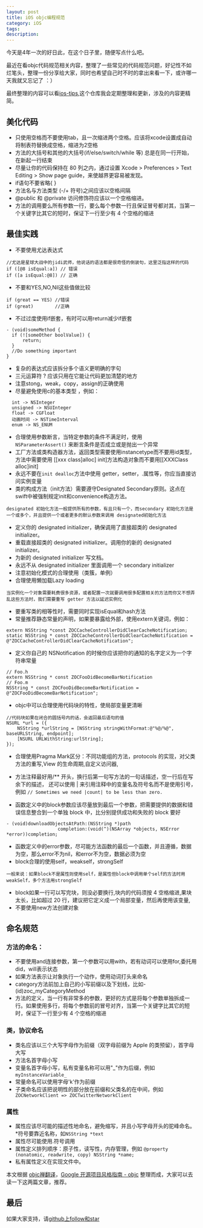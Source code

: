```yaml
---
layout: post
title: iOS objc编程规范
category: iOS
tags:
description:
---
```


今天是4年一次的好日此，在这个日子里，随便写点什么吧。

最近在看objc代码规范相关内容，整理了一些常见的代码规范问题，好记性不如烂笔头，整理一份分享给大家，同时也希望自己时不时的拿出来看一下，或许哪一天我就又忘记了 ：）

最终整理的内容可以看[ios-tips](),这个仓库我会定期整理和更新，涉及的内容更精简。


##  美化代码
-	只使用空格而不要使用tab，且一次缩进两个空格。应该将xcode设置成自动将制表符替换成空格，缩进为2空格
-	方法的大括号和其他的大括号(if/else/switch/while 等) 总是在同一行开始，在新起一行结束
-	尽量让你的代码保持在 80 列之内，通过设置 Xcode > Preferences > Text Editing > Show page guide，来使越界更容易被发现。
-	if语句不要省略{ }
-	方法名与方法类型 (-/+ 符号)之间应该以空格间隔
-	@public 和 @private 访问修饰符应该以一个空格缩进。
-	方法的调用要么所有参数一行，要么每个参数一行且保证冒号都对其，当第一个关键字比其它的短时，保证下一行至少有 4 个空格的缩进

##  最佳实践
-	不要使用尤达表达式

````objc
//尤达是星球大战中的jidi武师，他说话的语法都是很奇怪的倒装句，这里泛指这样的代码
if ([@8 isEqual:a]) // 错误
if ([a isEqual:@8]) // 正确
````
-	不要和YES,NO,Nil这些值做比较

````objc
if (great == YES) //错误
if (great)        //正确
````
-	不过过度使用if嵌套，有时可以用return减少if嵌套

````objc
- (void)someMethod {
  if (![someOther boolValue]) {
      return;
  }
  //Do something important
}
````
-	复杂的表达式应该拆分多个语义更明确的字句
-	三元运算符 ? 应该只用在它能让代码更加清楚的地方
-	注意stong，weak，copy，assign的正确使用
-   尽量避免使用c的基本类型 ，例如：

````objc
  int -> NSInteger
  unsigned -> NSUInteger
  float -> CGFloat
  动画时间 -> NSTimeInterval
  enum -> NS_ENUM
````
-	合理使用参数断言，当特定参数的条件不满足时，使用 ```` NSParameterAssert()```` 来断言条件是否成立或是抛出一个异常
-	工厂方法或类构造器方法，返回类型需要使用instancetype而不要用id类型，方法中需要使用 [[xxx class]alloc] init]方法构造对象而不要用[[XXXClass alloc]init]
-	永远不要在```` init dealloc ````方法中使用 getter，setter，.属性等，你应当直接访问实例变量
-	类的构成方法（init方法）需要遵守Designated Secondary原则。这点在swift中被强制规定init和convenience构造方法。

````
designated 初始化方法一般提供所有的参数，有且只有一个，而secondary 初始化方法是一个或多个，并且提供一个或者更多的默认参数来调用 designated初始化方法
````
-   定义你的 designated initializer，确保调用了直接超类的 designated initializer。
-   重载直接超类的 designated initializer。调用你的新的 designated initializer。
-   为新的 designated initializer 写文档。
-   永远不从 designated initializer 里面调用一个 secondary initializer
-	注意初始化模式的合理使用（类簇，单例）
-	合理使用懒加载Lazy loading

````
当实例化一个对象需要耗费很多资源，或者配置一次就要调用很多配置相关的方法而你又不想弄乱这些方法时，我们需要重写 getter 方法以延迟实例化
````
-	要重写类的相等性时，需要同时实现isEqual和hash方法
-	常量推荐静态常量的声明，如果要暴露给外部，使用extern关键词，例如：

````objc
extern NSString *const ZOCCacheControllerDidClearCacheNotification;
static NSString * const ZOCCacheControllerDidClearCacheNotification = @"ZOCCacheControllerDidClearCacheNotification";
````
-	定义你自己的 NSNotification 的时候你应该把你的通知的名字定义为一个字符串常量

````objc
// Foo.h
extern NSString * const ZOCFooDidBecomeBarNotification
// Foo.m
NSString * const ZOCFooDidBecomeBarNotification = @"ZOCFooDidBecomeBarNotification";
````
-	objc中可以合理使用代码块的特性，使局部变量更清晰

````objc
//代码块如果在闭合的圆括号内的话，会返回最后语句的值
NSURL *url = ({
    NSString *urlString = [NSString stringWithFormat:@"%@/%@", baseURLString, endpoint];
    [NSURL URLWithString:urlString];
});
````
-	合理使用Pragma Mark区分：不同功能组的方法，protocols 的实现，对父类方法的重写,View 的生命周期,自定义访问器,
-	方法注释最好用/** 开头，换行后第一句写方法的一句话描述，空一行后在写余下的描述，
还可以使用 | 来引用注释中的变量名及符号名而不是使用引号，例如
```` // Sometimes we need |count| to be less than zero. ````

-	函数定义中的block参数应该尽量放到最后一个参数，把需要提供的数据和错误信息整合到一个单独 block 中，比分别提供成功和失败的 block 要好

````objc
- (void)downloadObjectsAtPath:(NSString *)path
                   completion:(void(^)(NSArray *objects, NSError *error))completion;
````
-	函数定义中的error参数，尽可能方法函数的最后一个函数，并且遵循，数据为空，那么error不为nil，和error不为空，数据必须为空
-	block合理的使用self，weakself，strongSelf

````
一般来说：如果block不是属性则使用self，是属性但block中调用单个self的方法时用weakSelf，多个方法用strongSelf
````
-	block如果一行可以写完块，则没必要换行,块内的代码须按 4 空格缩进,果块太长，比如超过 20 行，建议把它定义成一个局部变量，然后再使用该变量,
-	不要使用new方法创建对象


##  命名规范
###  方法的命名：
-	不要使用and连接参数，第一个参数可以用with，若有动词可以使用for,委托用did，will表示状态
-	如果方法表示让对象执行一个动作，使用动词打头来命名
-	category方法前加上自己的小写前缀以及下划线，比如- (id)zoc_myCategoryMethod
-	方法的定义，当一行有非常多的参数，更好的方式是将每个参数单独拆成一行。如果使用多行，将每个参数前的冒号对齐，当第一个关键字比其它的短时，保证下一行至少有 4 个空格的缩进

###  类，协议命名
-	类名应该以三个大写字母作为前缀（双字母前缀为 Apple 的类预留），首字母大写
-	方法名首字母小写
-	变量名首字母小写，私有变量名称可以用"_"作为后缀，例如```` myInstanceVariable_ ````
-	常量命名可以使用字母'k'作为前缀
-	子类命名应该把说明性的部分放在前缀和父类名的在中间，例如````  ZOCNetworkClient => ZOCTwitterNetworkClient ````

###  属性
-	属性应该尽可能的描述性地命名，避免缩写，并且小写字母开头的驼峰命名。 *符号要靠近名称，如```` NSString *text ````
-	属性尽可能使用.符号调用
-	属性定义排列顺序：原子性，读写性，内存管理，例如 ```` @property (nonatomic, readwrite, copy) NSString *name; ````
-	私有属性定义在实现文件中。


本文根据 [objc禅翻译](https://github.com/oa414/objc-zen-book-cn/)，[Google 开源项目风格指南 - objc](http://zh-google-styleguide.readthedocs.org/en/latest/google-objc-styleguide/contents/)
整理而成，大家可以去读一下这两篇文章，推荐。


##  最后
如果大家支持，请[github上follow和star](https://github.com/coolnameismy)